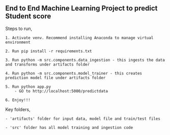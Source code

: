 ## End to End Machine Learning Project to predict Student score

Steps to run,

	1. Activate venv. Recommend installing Anaconda to manage virtual environment
 
	2. Run pip install -r requirements.txt
 
	3. Run python -m src.components.data_ingestion - this ingests the data and transforms under artifacts folder
 
	4. Run python -m src.components.model_trainer - this creates prediction model file under artifacts folder
 
	5. Run python app.py
		- GO to http://localhost:5000/predictdata
  
	6. Enjoy!!!

Key folders,

	- 'artifacts' folder for input data, model file and train/test files
 
	- 'src' folder has all model training and ingestion code
